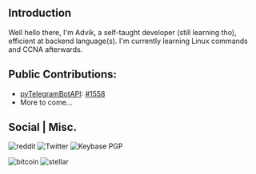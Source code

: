 ## Introduction
Well hello there, I'm Advik, a self-taught developer (still learning tho), efficient at backend language(s).
I'm currently learning Linux commands and CCNA afterwards.

## Public Contributions:
- [pyTelegramBotAPI](https://github.com/eternnoir/pyTelegramBotAPI): [#1558](https://github.com/eternnoir/pyTelegramBotAPI/pull/1558)
- More to come...

## Social | Misc.
![reddit](https://img.shields.io/reddit/user-karma/combined/advik_143?style=social) ![Twitter](https://img.shields.io/twitter/follow/DevAdvik?style=social) ![Keybase PGP](https://img.shields.io/keybase/pgp/DevAdvik)

![bitcoin](https://img.shields.io/keybase/btc/DevAdvik) ![stellar](https://img.shields.io/keybase/xlm/DevAdvik)


<!---
ADVIK143/ADVIK143 is a ✨ special ✨ repository because its `README.md` (this file) appears on your GitHub profile.
You can click the Preview link to take a look at your changes.
--->
